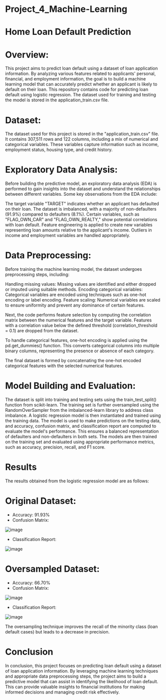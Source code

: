 # Project_4_Machine-Learning
# Home Loan Default Prediction

# Overview:

This project aims to predict loan default using a dataset of loan application information. By analyzing various features related to applicants' personal, financial, and employment information, the goal is to build a machine learning model that can accurately predict whether an applicant is likely to default on their loan.
This repository contains code for predicting loan default using logistic regression. The dataset used for training and testing the model is stored in the application_train.csv file.

# Dataset:

The dataset used for this project is stored in the "application_train.csv" file. It contains 307,511 rows and 122 columns, including a mix of numerical and categorical variables. These variables capture information such as income, employment status, housing type, and credit history.

# Exploratory Data Analysis:

Before building the predictive model, an exploratory data analysis (EDA) is performed to gain insights into the dataset and understand the relationships between different variables. Some key observations from the EDA include:

The target variable "TARGET" indicates whether an applicant has defaulted on their loan. The dataset is imbalanced, with a majority of non-defaulters (91.9%) compared to defaulters (8.1%).
Certain variables, such as "FLAG_OWN_CAR" and "FLAG_OWN_REALTY," show potential correlations with loan default.
Feature engineering is applied to create new variables representing loan amounts relative to the applicant's income.
Outliers in income and employment variables are handled appropriately.

# Data Preprocessing:

Before training the machine learning model, the dataset undergoes preprocessing steps, including:

Handling missing values: Missing values are identified and either dropped or imputed using suitable methods.
Encoding categorical variables: Categorical variables are encoded using techniques such as one-hot encoding or label encoding.
Feature scaling: Numerical variables are scaled to ensure uniformity and prevent any dominance of certain features.

Next, the code performs feature selection by computing the correlation matrix between the numerical features and the target variable. Features with a correlation value below the defined threshold (correlation_threshold = 0.1) are dropped from the dataset.

To handle categorical features, one-hot encoding is applied using the pd.get_dummies() function. This converts categorical columns into multiple binary columns, representing the presence or absence of each category.

The final dataset is formed by concatenating the one-hot encoded categorical features with the selected numerical features.

# Model Building and Evaluation:
 
The dataset is split into training and testing sets using the train_test_split() function from scikit-learn. The training set is further oversampled using the RandomOverSampler from the imbalanced-learn library to address class imbalance.
A logistic regression model is then instantiated and trained using the training data. The model is used to make predictions on the testing data, and accuracy, confusion matrix, and classification report are computed to evaluate the model's performance.
This ensures a balanced representation of defaulters and non-defaulters in both sets. The models are then trained on the training set and evaluated using appropriate performance metrics, such as accuracy, precision, recall, and F1 score.

# Results
The results obtained from the logistic regression model are as follows:

# Original Dataset:

* Accuracy: 91.93%
* Confusion Matrix:
  
![image](https://github.com/Misswieser/Project_4_Machine-Learning/assets/123671264/0b9dd387-6cd7-433e-86ca-3801f19cc206)

* Classification Report:

![image](https://github.com/Misswieser/Project_4_Machine-Learning/assets/123671264/6fdfa0a2-8cd3-4f33-a5ab-83c1ac174505)



# Oversampled Dataset:

* Accuracy: 66.70%
* Confusion Matrix:

![image](https://github.com/Misswieser/Project_4_Machine-Learning/assets/123671264/34a544b4-f3f0-4dc8-aeb5-b67a4c86d33b)

* Classification Report:

![image](https://github.com/Misswieser/Project_4_Machine-Learning/assets/123671264/c16dd1f4-a0b2-47e2-9df5-3bb090728f67)

The oversampling technique improves the recall of the minority class (loan default cases) but leads to a decrease in precision.

# Conclusion

In conclusion, this project focuses on predicting loan default using a dataset of loan application information. By leveraging machine learning techniques and appropriate data preprocessing steps, the project aims to build a predictive model that can assist in identifying the likelihood of loan default. This can provide valuable insights to financial institutions for making informed decisions and managing credit risk effectively.










